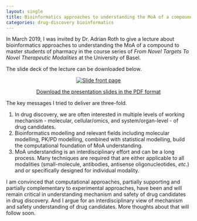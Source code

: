 ```yaml
---
layout: single
title: Bioinformatics approaches to understanding the MoA of a compound
categories: drug-discovery bioinformatics
---
```


In March 2019, I was invited by Dr. Adrian Roth to give a lecture about bioinformatics approaches to understanding the MoA of a compound to master students of pharmacy in the course series of *From Novel Targets To Novel Therapeutic Modalities* at the University of Basel.

The slide deck of the lecture can be downloaded below.


<p align="center"><a href="{{ site.url }}/assets/pdf/UniBasel-Pharmacy-2019-Bioinformatics-for-MoA-understanding.pdf"><img src="{{ site.url }}/assets/images/UniBasel-Pharmacy-2019-Bioinformatics-for-MoA-understanding.jpg" alt="Slide front page" border="0"/></a></p>
<p align="center"><a href="{{ site.url }}/assets/pdf/UniBasel-Pharmacy-2019-Bioinformatics-for-MoA-understanding.pdf">Download the presentation slides in the PDF format</a></p>

The key messages I tried to deliver are three-fold.

1. In drug discovery, we are often interested in multiple levels of working mechanism - molecular, cellular/omics, and system/organ-level - of drug candidates.
2. Bioinformatics modelling and relevant fields including molecular modelling, PK/PD modelling, combined with statistical modelling, build the computational foundation of MoA understanding.
3. MoA understanding is an interdisciplinary effort and can be a long process. Many techniques are required that are either applicable to all modalities (small-molecule, antibodies, antisense oligonucleotides, *etc.*) and or specifically designed for individual modality.

I am convinced that computational approaches, partially supporting and partially complementary to experimental approaches, have been and will remain critical in understanding mechanism and safety of drug candidates in drug discovery. And I argue for an interdisciplinary view of mechanism and safety understanding of drug candidates. More thoughts about that will follow soon.
